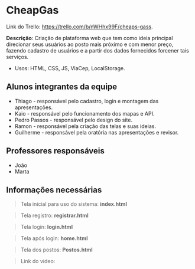 # CheapGas
Link do Trello: https://trello.com/b/nWHhx99F/cheaps-gass.

**Descrição**: Criação de plataforma web que tem como ideia principal direcionar seus usuários ao posto mais próximo e com menor preço, fazendo cadastro de usuários e a partir dos dados fornecidos forcener tais serviços.
* Usos: HTML, CSS, JS, ViaCep, LocalStorage.

## Alunos integrantes da equipe

* Thiago - responsável pelo cadastro, login e montagem das apresentações.
* Kaio - responsável pelo funcionamento dos mapas e API.
* Pedro Passos - responsável pelo design do site.
* Ramon - responsável pela criação das telas e suas ideias.
* Guilherme - responsável pela oratória nas apresentações e revisor.

## Professores responsáveis

* João
* Marta

## Informações necessárias

> Tela inicial para uso do sistema: **index.html**

> Tela registro: **registrar.html**

> Tela login: **login.html**

> Tela após login: **home.html**

> Tela dos postos: **Postos.html**

> Link do vídeo: 
